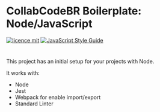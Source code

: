 # CollabCodeBR Boilerplate: Node/JavaScript

[![licence mit](https://img.shields.io/badge/licence-MIT-blue.svg)](https://github.com/CollabCodeBR/collabcodebr-project-boilerplate/blob/master/LICENSE.md) [![JavaScript Style Guide](https://img.shields.io/badge/code_style-standard-brightgreen.svg)](https://standardjs.com)

#

This project has an initial setup for your projects with Node.

It works with: 

- Node
- Jest
- Webpack for enable import/export
- Standard Linter
